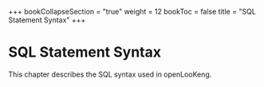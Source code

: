 +++
bookCollapseSection = "true"
weight = 12
bookToc = false
title = "SQL Statement Syntax"
+++

# SQL Statement Syntax


This chapter describes the SQL syntax used in openLooKeng.

